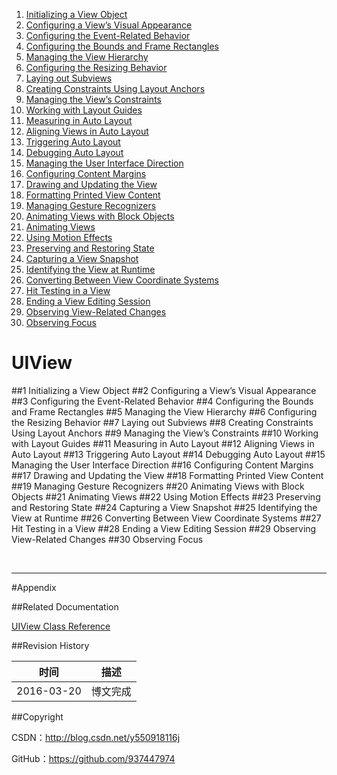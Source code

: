 1. [Initializing a View Object](#Initializing_a_View_Object)
2. [Configuring a View’s Visual Appearance](#)
3. [Configuring the Event-Related Behavior](#)
4. [Configuring the Bounds and Frame Rectangles](#)
5. [Managing the View Hierarchy](#)
6. [Configuring the Resizing Behavior](#)
7. [Laying out Subviews](#)
8. [Creating Constraints Using Layout Anchors](#)
9. [Managing the View’s Constraints](#)
10. [Working with Layout Guides](#)
11. [Measuring in Auto Layout](#)
12. [Aligning Views in Auto Layout](#)
13. [Triggering Auto Layout](#)
14. [Debugging Auto Layout](#)
15. [Managing the User Interface Direction](#)
16. [Configuring Content Margins](#)
17. [Drawing and Updating the View](#)
18. [Formatting Printed View Content](#)
19. [Managing Gesture Recognizers](#)
20. [Animating Views with Block Objects](#)
21. [Animating Views](#)
22. [Using Motion Effects](#)
23. [Preserving and Restoring State](#)
24. [Capturing a View Snapshot](#)
25. [Identifying the View at Runtime](#)
26. [Converting Between View Coordinate Systems](#)
27. [Hit Testing in a View](#)
28. [Ending a View Editing Session](#)
29. [Observing View-Related Changes](#)
30. [Observing Focus](#)

# UIView

##<a id="Initializing_a_View_Object">1 Initializing a View Object
##2 Configuring a View’s Visual Appearance
##3 Configuring the Event-Related Behavior
##4 Configuring the Bounds and Frame Rectangles
##5 Managing the View Hierarchy
##6 Configuring the Resizing Behavior
##7 Laying out Subviews
##8 Creating Constraints Using Layout Anchors
##9 Managing the View’s Constraints
##10 Working with Layout Guides
##11 Measuring in Auto Layout
##12 Aligning Views in Auto Layout
##13 Triggering Auto Layout
##14 Debugging Auto Layout
##15 Managing the User Interface Direction
##16 Configuring Content Margins
##17 Drawing and Updating the View
##18 Formatting Printed View Content
##19 Managing Gesture Recognizers
##20 Animating Views with Block Objects
##21 Animating Views
##22 Using Motion Effects
##23 Preserving and Restoring State
##24 Capturing a View Snapshot
##25 Identifying the View at Runtime
##26 Converting Between View Coordinate Systems
##27 Hit Testing in a View
##28 Ending a View Editing Session
##29 Observing View-Related Changes
##30 Observing Focus

&#160;

----------

#Appendix

##Related Documentation

[UIView Class Reference](https://developer.apple.com/library/ios/documentation/Cocoa/Reference/ObjCRuntimeRef/index.html)

##Revision History

| 时间 | 描述 |
| ---- | ---- |
| 2016-03-20 | 博文完成 |

##Copyright

CSDN：http://blog.csdn.net/y550918116j

GitHub：https://github.com/937447974